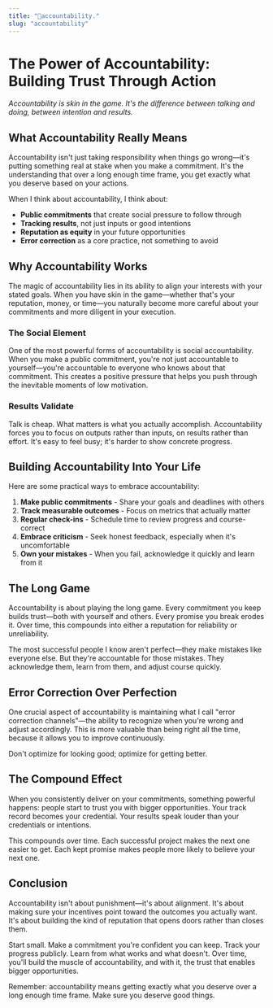 ```yaml
---
title: "💯accountability."
slug: "accountability"
---
```

# The Power of Accountability: Building Trust Through Action

*Accountability is skin in the game. It's the difference between talking and doing, between intention and results.*

## What Accountability Really Means

Accountability isn't just taking responsibility when things go wrong—it's putting something real at stake when you make a commitment. It's the understanding that over a long enough time frame, you get exactly what you deserve based on your actions.

When I think about accountability, I think about:
- **Public commitments** that create social pressure to follow through
- **Tracking results**, not just inputs or good intentions
- **Reputation as equity** in your future opportunities
- **Error correction** as a core practice, not something to avoid

## Why Accountability Works

The magic of accountability lies in its ability to align your interests with your stated goals. When you have skin in the game—whether that's your reputation, money, or time—you naturally become more careful about your commitments and more diligent in your execution.

### The Social Element

One of the most powerful forms of accountability is social accountability. When you make a public commitment, you're not just accountable to yourself—you're accountable to everyone who knows about that commitment. This creates a positive pressure that helps you push through the inevitable moments of low motivation.

### Results Validate

Talk is cheap. What matters is what you actually accomplish. Accountability forces you to focus on outputs rather than inputs, on results rather than effort. It's easy to feel busy; it's harder to show concrete progress.

## Building Accountability Into Your Life

Here are some practical ways to embrace accountability:

1. **Make public commitments** - Share your goals and deadlines with others
2. **Track measurable outcomes** - Focus on metrics that actually matter
3. **Regular check-ins** - Schedule time to review progress and course-correct
4. **Embrace criticism** - Seek honest feedback, especially when it's uncomfortable
5. **Own your mistakes** - When you fail, acknowledge it quickly and learn from it

## The Long Game

Accountability is about playing the long game. Every commitment you keep builds trust—both with yourself and others. Every promise you break erodes it. Over time, this compounds into either a reputation for reliability or unreliability.

The most successful people I know aren't perfect—they make mistakes like everyone else. But they're accountable for those mistakes. They acknowledge them, learn from them, and adjust course quickly.

## Error Correction Over Perfection

One crucial aspect of accountability is maintaining what I call "error correction channels"—the ability to recognize when you're wrong and adjust accordingly. This is more valuable than being right all the time, because it allows you to improve continuously.

Don't optimize for looking good; optimize for getting better.

## The Compound Effect

When you consistently deliver on your commitments, something powerful happens: people start to trust you with bigger opportunities. Your track record becomes your credential. Your results speak louder than your credentials or intentions.

This compounds over time. Each successful project makes the next one easier to get. Each kept promise makes people more likely to believe your next one.

## Conclusion

Accountability isn't about punishment—it's about alignment. It's about making sure your incentives point toward the outcomes you actually want. It's about building the kind of reputation that opens doors rather than closes them.

Start small. Make a commitment you're confident you can keep. Track your progress publicly. Learn from what works and what doesn't. Over time, you'll build the muscle of accountability, and with it, the trust that enables bigger opportunities.

Remember: accountability means getting exactly what you deserve over a long enough time frame. Make sure you deserve good things.